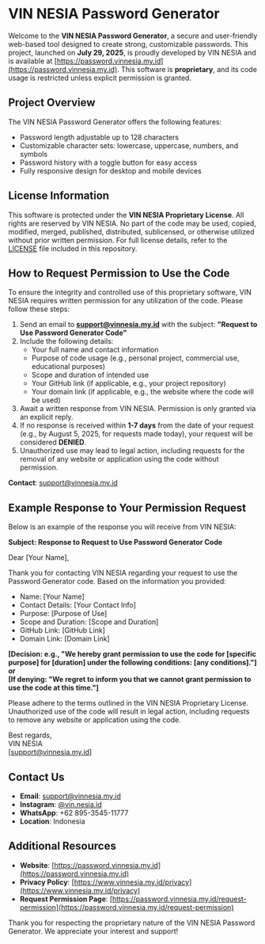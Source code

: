 # VIN NESIA Password Generator

Welcome to the **VIN NESIA Password Generator**, a secure and user-friendly web-based tool designed to create strong, customizable passwords. This project, launched on **July 29, 2025**, is proudly developed by VIN NESIA and is available at [https://password.vinnesia.my.id](https://password.vinnesia.my.id). This software is **proprietary**, and its code usage is restricted unless explicit permission is granted.

## Project Overview

The VIN NESIA Password Generator offers the following features:

- Password length adjustable up to 128 characters
- Customizable character sets: lowercase, uppercase, numbers, and symbols
- Password history with a toggle button for easy access
- Fully responsive design for desktop and mobile devices

## License Information

This software is protected under the **VIN NESIA Proprietary License**. All rights are reserved by VIN NESIA. No part of the code may be used, copied, modified, merged, published, distributed, sublicensed, or otherwise utilized without prior written permission. For full license details, refer to the [LICENSE](LICENSE) file included in this repository.

## How to Request Permission to Use the Code

To ensure the integrity and controlled use of this proprietary software, VIN NESIA requires written permission for any utilization of the code. Please follow these steps:

1. Send an email to **support@vinnesia.my.id** with the subject: **"Request to Use Password Generator Code"**
2. Include the following details:
   - Your full name and contact information
   - Purpose of code usage (e.g., personal project, commercial use, educational purposes)
   - Scope and duration of intended use
   - Your GitHub link (if applicable, e.g., your project repository)
   - Your domain link (if applicable, e.g., the website where the code will be used)
3. Await a written response from VIN NESIA. Permission is only granted via an explicit reply.
4. If no response is received within **1-7 days** from the date of your request (e.g., by August 5, 2025, for requests made today), your request will be considered **DENIED**.
5. Unauthorized use may lead to legal action, including requests for the removal of any website or application using the code without permission.

**Contact**: [support@vinnesia.my.id](mailto:support@vinnesia.my.id)

## Example Response to Your Permission Request

Below is an example of the response you will receive from VIN NESIA:

**Subject: Response to Request to Use Password Generator Code**

Dear [Your Name],

Thank you for contacting VIN NESIA regarding your request to use the Password Generator code. Based on the information you provided:

- Name: [Your Name]
- Contact Details: [Your Contact Info]
- Purpose: [Purpose of Use]
- Scope and Duration: [Scope and Duration]
- GitHub Link: [GitHub Link]
- Domain Link: [Domain Link]

**[Decision: e.g., "We hereby grant permission to use the code for [specific purpose] for [duration] under the following conditions: [any conditions]."]**  
**or**  
**[If denying: "We regret to inform you that we cannot grant permission to use the code at this time."]**

Please adhere to the terms outlined in the VIN NESIA Proprietary License. Unauthorized use of the code will result in legal action, including requests to remove any website or application using the code.

Best regards,  
VIN NESIA  
[support@vinnesia.my.id]

## Contact Us

- **Email**: [support@vinnesia.my.id](mailto:support@vinnesia.my.id)
- **Instagram**: [@vin.nesia.id](https://instagram.com/vin.nesia.id)
- **WhatsApp**: +62 895-3545-11777
- **Location**: Indonesia

## Additional Resources

- **Website**: [https://password.vinnesia.my.id](https://password.vinnesia.my.id)
- **Privacy Policy**: [https://www.vinnesia.my.id/privacy](https://www.vinnesia.my.id/privacy)
- **Request Permission Page**: [https://password.vinnesia.my.id/request-permission](https://password.vinnesia.my.id/request-permission)

Thank you for respecting the proprietary nature of the VIN NESIA Password Generator. We appreciate your interest and support!
